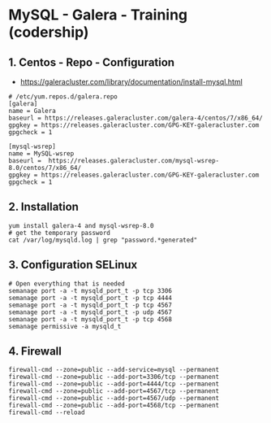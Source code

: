 # MySQL - Galera - Training (codership)  

## 1. Centos - Repo - Configuration  

  * https://galeracluster.com/library/documentation/install-mysql.html

```
# /etc/yum.repos.d/galera.repo
[galera]
name = Galera
baseurl = https://releases.galeracluster.com/galera-4/centos/7/x86_64/
gpgkey = https://releases.galeracluster.com/GPG-KEY-galeracluster.com
gpgcheck = 1

[mysql-wsrep]
name = MySQL-wsrep
baseurl =  https://releases.galeracluster.com/mysql-wsrep-8.0/centos/7/x86_64/
gpgkey = https://releases.galeracluster.com/GPG-KEY-galeracluster.com
gpgcheck = 1

```

## 2. Installation 


```
yum install galera-4 and mysql-wsrep-8.0
# get the temporary password 
cat /var/log/mysqld.log | grep "password.*generated"
```

## 3. Configuration SELinux  

```
# Open everything that is needed 
semanage port -a -t mysqld_port_t -p tcp 3306
semanage port -a -t mysqld_port_t -p tcp 4444
semanage port -a -t mysqld_port_t -p tcp 4567
semanage port -a -t mysqld_port_t -p udp 4567
semanage port -a -t mysqld_port_t -p tcp 4568
semanage permissive -a mysqld_t
```

## 4. Firewall 

```
firewall-cmd --zone=public --add-service=mysql --permanent
firewall-cmd --zone=public --add-port=3306/tcp --permanent
firewall-cmd --zone=public --add-port=4444/tcp --permanent
firewall-cmd --zone=public --add-port=4567/tcp --permanent
firewall-cmd --zone=public --add-port=4567/udp --permanent
firewall-cmd --zone=public --add-port=4568/tcp --permanent
firewall-cmd --reload
```
